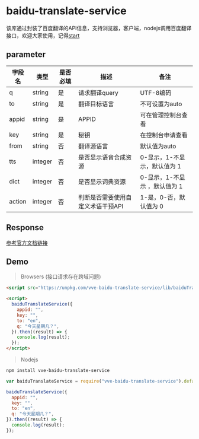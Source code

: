 # baidu-translate-service

该库通过封装了百度翻译的API信息，支持浏览器，客户端，nodejs调用百度翻译接口，欢迎大家使用，记得[start](https://github.com/vue-viewer-editor/vve-baidu-translate-service.git)

## parameter

字段名|	类型|	是否必填|	描述|	备注
------|------|------|------|------
q	|string|	是|	请求翻译query	|UTF-8编码
to	|string|	是|	翻译目标语言|	不可设置为auto
appid	|string|	是|	APPID|	可在管理控制台查看
key|	string|	是|	秘钥|	在控制台申请查看
from	|string|	否|	翻译源语言|	默认值为auto
tts|	integer	|否|	是否显示语音合成资源|	0-显示，1-不显示，默认值为 1
dict|	integer|	否|	是否显示词典资源|	0-显示，1-不显示 ，默认值为 1
action|	integer|	否	|判断是否需要使用自定义术语干预API|	1-是，0-否，默认值为 0

## Response

[参考官方文档链接](https://fanyi-api.baidu.com/product/113)


## Demo

>Browsers (接口请求存在跨域问题)

```html
<script src="https://unpkg.com/vve-baidu-translate-service/lib/baiduTranslateService.js"></script>

<script>
  baiduTranslateService({
    appid: "",
    key: "",
    to: "en",
    q: "今天星期几？",
  }).then((result) => {
    console.log(result);
  });
</script>

```

>Nodejs

```bash
npm install vve-baidu-translate-service
```

```javascript
var baiduTranslateService = require("vve-baidu-translate-service").default;

baiduTranslateService({
  appid: "",
  key: "",
  to: "en",
  q: "今天星期几？",
}).then((result) => {
  console.log(result);
});

```

